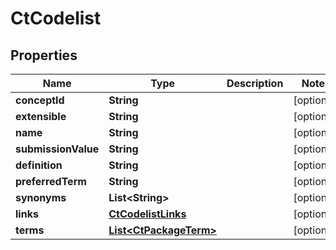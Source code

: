 

# CtCodelist


## Properties

| Name | Type | Description | Notes |
|------------ | ------------- | ------------- | -------------|
|**conceptId** | **String** |  |  [optional] |
|**extensible** | **String** |  |  [optional] |
|**name** | **String** |  |  [optional] |
|**submissionValue** | **String** |  |  [optional] |
|**definition** | **String** |  |  [optional] |
|**preferredTerm** | **String** |  |  [optional] |
|**synonyms** | **List&lt;String&gt;** |  |  [optional] |
|**links** | [**CtCodelistLinks**](CtCodelistLinks.md) |  |  [optional] |
|**terms** | [**List&lt;CtPackageTerm&gt;**](CtPackageTerm.md) |  |  [optional] |



